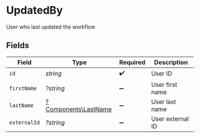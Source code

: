 # UpdatedBy

User who last updated the workflow


## Fields

| Field                                                       | Type                                                        | Required                                                    | Description                                                 |
| ----------------------------------------------------------- | ----------------------------------------------------------- | ----------------------------------------------------------- | ----------------------------------------------------------- |
| `id`                                                        | *string*                                                    | :heavy_check_mark:                                          | User ID                                                     |
| `firstName`                                                 | *?string*                                                   | :heavy_minus_sign:                                          | User first name                                             |
| `lastName`                                                  | [?Components\LastName](../../Models/Components/LastName.md) | :heavy_minus_sign:                                          | User last name                                              |
| `externalId`                                                | *?string*                                                   | :heavy_minus_sign:                                          | User external ID                                            |